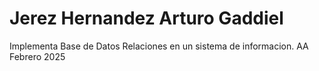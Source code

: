 # Jerez Hernandez Arturo Gaddiel
Implementa Base de Datos Relaciones en un sistema de informacion. AA
Febrero 2025
